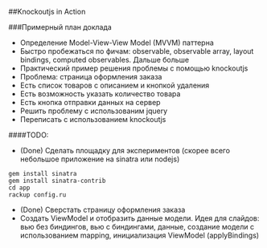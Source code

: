 ##Knockoutjs in Action

###Примерный план доклада

* Определение  Model-View-View Model (MVVM) паттерна
* Быстро пробежаться по фичам: observable, observable array, layout bindings, computed observables. Дальше больше
* Практический пример решения проблемы с помощью knockoutjs
* Проблема: страница оформления заказа
* Есть список товаров с описанием и кнопкой удаления
* Есть возможность указать количество товара
* Есть кнопка отправки данных на сервер
* Решить проблему с использованим jquery
* Переписать с использованием knockoutjs


####TODO:

* (Done) Сделать площадку для экспериментов (скорее всего небольшое приложение на sinatra или nodejs)

```
gem install sinatra
gem install sinatra-contrib
cd app
rackup config.ru
```

* (Done) Сверстать страницу оформления заказа
* Создать ViewModel и отобразить данные модели. Идея для слайдов: вью без биндингов, вью с биндингами, данные, создание модели с использованием mapping, инициализация ViewModel (applyBindings)
